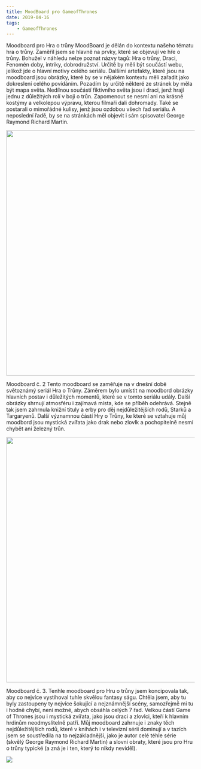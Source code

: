 ```yaml
---
title: MoodBoard pro GameofThrones
date: 2019-04-16
tags: 
    - GameofThrones
---
```


Moodboard pro Hra o trůny
MoodBoard je dělán do kontextu našeho tématu hra o trůny. Zaměřil jsem se hlavně na prvky, které se objevují ve hře o trůny. Bohužel v náhledu nelze poznat názvy tagů: Hra o trůny, Draci, Fenomén doby, intriky, dobrodružství. Určitě by měli být součástí webu, jelikož jde o hlavní motivy celého seriálu. Dalšími artefakty, které jsou na moodboard jsou obrázky, které by se v nějakém kontextu měli zařadit jako dokreslení celého povídáním. Pozadím by určitě některé ze stránek by měla být mapa světa. Nedílnou součástí fiktivního světa jsou i draci, jenž hrají jednu z důležitých rolí v boji o trůn. Zapomenout se nesmí ani na krásné kostýmy a velkolepou výpravu, kterou filmaři dali dohromady. Také se postarali o mimořádné kulisy, jenž jsou ozdobou všech řad seriálu. A neposlední řadě, by se na stránkách měl objevit i sám spisovatel George Raymond Richard Martin.

<img src="https://is.muni.cz/auth/www/463705/export_moodboard-1HgtlL.png" width="655">


Moodboard č. 2
Tento moodboard se zaměřuje na v dnešní době světoznámý seriál Hra o Trůny. Záměrem bylo umístit na moodbord obrázky hlavních postav i důležitých momentů, které se v tomto seriálu udály. Další obrázky shrnují atmosféru i zajímavá místa, kde se příběh odehrává. Stejně tak jsem zahrnula knižní tituly a erby pro děj nejdůležitějších rodů, Starků a Targaryenů. Další významnou částí Hry o Trůny, ke které se vztahuje můj moodbord jsou mystická zvířata jako drak nebo zlovlk a pochopitelně nesmí chybět ani železný trůn. 

<img src="https://is.muni.cz/auth/www/488358/export_hra-o-trny-moodboard-1HgqO0.jpg" width="655">


Moodboard č. 3. Tenhle moodboard pro Hru o trůny jsem koncipovala tak, aby co nejvíce vystihoval tuhle skvělou fantasy ságu.
Chtěla jsem, aby tu byly zastoupeny ty nejvíce šokující a nejznámnější scény, samozřejmě mi tu i hodně chybí, není možné, abych 
obsáhla celých 7 řad. Velkou částí Game of Thrones jsou i mystická zvířata, jako jsou draci a zlovlci, kteří k hlavním hrdinům neodmyslitelně patří.
Můj moodboard zahrnuje i znaky těch nejdůležitějších rodů, které v knihách i v televizní sérii dominují a v tazích jsem se soustředila na to nejzákladnější, 
jako je autor celé téhle série (skvělý George Raymond Richard Martin) a slovní obraty, které jsou pro Hru o trůny typické (a zná je i ten, který to nikdy neviděl). 

<img src="https://is.muni.cz/auth/www/489318/export_game-of-thrones-1HgqOp.png">



